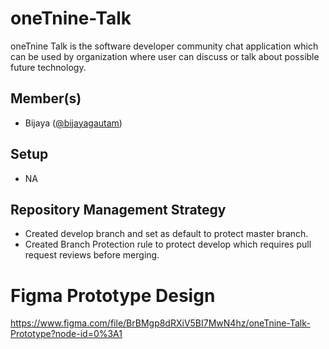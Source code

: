 # oneTnine-Talk
oneTnine Talk is the software developer community chat application which can be used by organization where user can discuss or talk about possible future technology.

## Member(s)
- Bijaya ([@bijayagautam](http://github.com/bijayagautam))

## Setup
- NA

## Repository Management Strategy
- Created develop branch and set as default to protect master branch.
- Created Branch Protection rule to protect develop which requires pull request reviews before merging.

# Figma Prototype Design
https://www.figma.com/file/BrBMgp8dRXiV5BI7MwN4hz/oneTnine-Talk-Prototype?node-id=0%3A1

